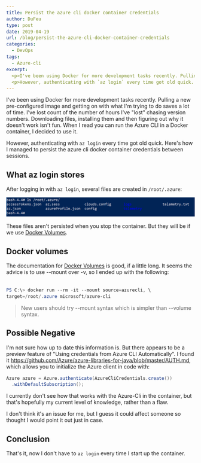 ```yaml
---
title: Persist the azure cli docker container credentials
author: DuFeu
type: post
date: 2019-04-19
url: /blog/persist-the-azure-cli-docker-container-credentials
categories:
  - DevOps
tags:
  - Azure-cli
excerpt:
  <p>I've been using Docker for more development tasks recently. Pulling a new pre-configured image and getting on with what I'm trying to do saves a lot of time. I've lost count of the number of hours I've "lost" chasing version numbers. Downloading files, installing them and then figuring out why it doesn't work isn't fun. When I read you can run the Azure CLI in a Docker container, I decided to use it.</p>
  <p>However, authenticating with `az login` every time got old quick. Here's how I managed to persist the azure cli docker container credentials between sessions.</p>
---
```


I've been using Docker for more development tasks recently. Pulling a new pre-configured image and getting on with what I'm trying to do saves a lot of time. I've lost count of the number of hours I've "lost" chasing version numbers. Downloading files, installing them and then figuring out why it doesn't work isn't fun. When I read you can run the Azure CLI in a Docker container, I decided to use it.

However, authenticating with `az login` every time got old quick. Here's how I managed to persist the azure cli docker container credentials between sessions.

## What az login stores

After logging in with `az login`, several files are created in `/root/.azure`:

![Azure-cli files created in /root/.azure](../../../images/2019/04/files_created_in_root_azure.png "Azure-cli files created in /root/.azure")

These files aren't persisted when you stop the container. But they will be if we use [Docker Volumes](https://docs.docker.com/storage/volumes/).

## Docker volumes

The documentation for [Docker Volumes](https://docs.docker.com/storage/volumes/) is good, if a little long. It seems the advice is to use --mount over -v, so I ended up with the following:

```powershell

PS C:\> docker run --rm -it --mount source=azurecli, \
target=/root/.azure microsoft/azure-cli

```

> New users should try --mount syntax which is simpler than --volume syntax.

## Possible Negative

I'm not sure how up to date this information is. But there appears to be a preview feature of "Using credentials from Azure CLI Automatically". I found it <https://github.com/Azure/azure-libraries-for-java/blob/master/AUTH.md>, which allows you to initialize the Azure client in code with:

```csharp
Azure azure = Azure.authenticate(AzureCliCredentials.create())
  .withDefaultSubscription();
```

I currently don't see how that works with the Azure-Cli in the container, but that's hopefully my current level of knowledge, rather than a flaw.

I don't think it's an issue for me, but I guess it could affect someone so thought I would point it out just in case.

## Conclusion

That's it, now I don't have to `az login` every time I start up the container.
